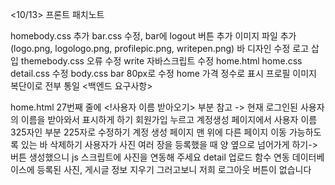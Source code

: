 <10/13> 프론트 패치노트

homebody.css 추가
bar.css 수정, bar에 logout 버튼 추가
이미지 파일 추가 (logo.png, logologo.png, profilepic.png, writepen.png)
바 디자인 수정
로고 삽입
themebody.css 오류 수정
write 자바스크립트 수정
home.html home.css detail.css 수정
body.css bar 80px로 수정
home 가격 정수로 표시
프로필 이미지 복단이로 전부 통일
<백엔드 요구사항>

home.html 27번째 줄에 <!사용자 이름 받아오기> 부분 참고 -> 현재 로그인된 사용자의 이름을 받아와서 표시하게 하기
회원가입 누르고 계정생성 페이지에서 사용자 이름 325자인 부분 225자로 수정하기
계정 생성 페이지 맨 위에 다른 페이지 이동 가능하도록 있는 바 삭제하기
사용자가 사진 여러 장을 등록했을 때 양 옆으로 넘어가게 하기->버튼 생성했으니 js 스크립트에 사진을 연동해 주세요
detail 업로드 함수 연동
데이터베이스에 등록된 사진, 게시글 정보 지우기
그러고보니 저희 로그아웃 버튼이 없습니다
